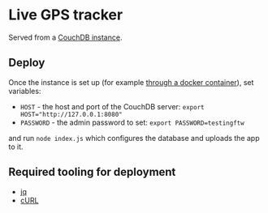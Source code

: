 # Live GPS tracker

Served from a [CouchDB instance](http://couchdb.apache.org/).

## Deploy

Once the instance is set up (for example [through a docker container](https://github.com/klaemo/docker-couchdb)), set variables:

* `HOST` - the host and port of the CouchDB server: `export HOST="http://127.0.0.1:8080"`
* `PASSWORD` - the admin password to set: `export PASSWORD=testingftw`

and run `node index.js` which configures the database and uploads the app to it.

## Required tooling for deployment

* [jq](http://stedolan.github.io/jq/)
* [cURL](http://curl.haxx.se/)
